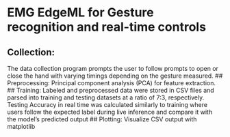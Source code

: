 # EMG EdgeML for Gesture recognition and real-time controls
## Collection:
<src href="./collect.py">
The data collection program prompts the user to follow prompts to open or close the hand with varying timings depending on
the gesture measured.
## Preprocessing:
<src href="./collect.py">
<src href="./traincnn.py">
Principal component analysis (PCA) for feature extraction. 
## Training:
<src href="./traincnn.py">
Labeled and preprocessed data were stored in CSV files and parsed into training and testing datasets at a ratio of 7:3, respectively.
Testing Accuracy in real time was calculated similarly to training where users follow the expected label during live inference and compare it with the model’s predicted output
## Plotting:
<src href="./plot.py">
Visualize CSV output with matplotlib
